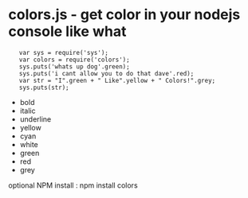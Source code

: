 <h1>colors.js - get color in your nodejs console like what</h1>

       var sys = require('sys');
       var colors = require('colors');
       sys.puts('whats up dog'.green);
       sys.puts('i cant allow you to do that dave'.red);
       var str = "I".green + " Like".yellow + " Colors!".grey;
       sys.puts(str);
       
- bold
- italic
- underline
- yellow
- cyan
- white
- green
- red
- grey

       
optional NPM install : npm install colors